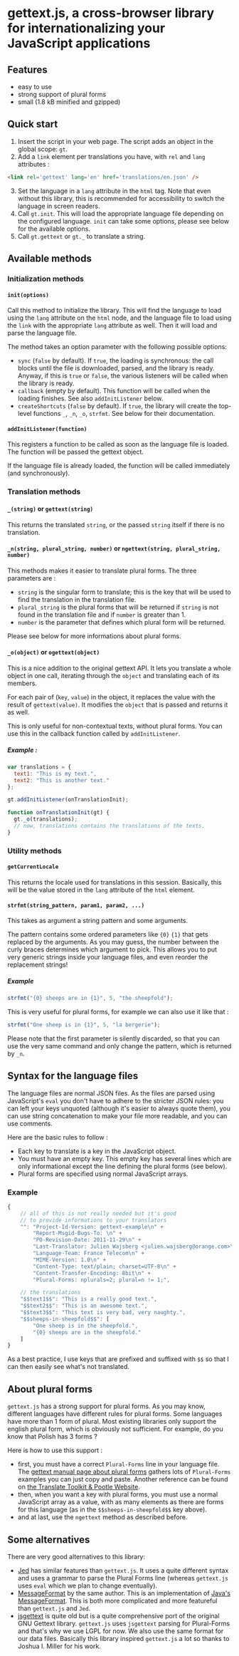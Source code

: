 gettext.js, a cross-browser library for internationalizing your JavaScript applications
=====
Features
-----
* easy to use
* strong support of plural forms
* small (1.8 kB minified and gzipped)

Quick start
-----
1. Insert the script in your web page. The script adds an object in the
global scope: `gt`.
2. Add a `link` element per translations you have, with `rel` and `lang` attributes :
```html
<link rel='gettext' lang='en' href='translations/en.json' />
```
3. Set the language in a `lang` attribute in the `html` tag. Note that even
without this library, this is recommended for accessibility to switch
the language in screen readers.
4. Call `gt.init`. This will load the appropriate language file depending
on the configured language. `init` can take some options, please see
below for the available options.
5. Call `gt.gettext` or `gt._` to translate a string.

Available methods
-----
### Initialization methods
#### `init(options)`
Call this method to initialize the library. This will find the
language to load using the `lang` attribute on the `html` node,
and the language file to load using the `link` with the appropriate
`lang` attribute as well. Then it will load and parse the language file.

The method takes an option parameter with the following possible options:
* `sync` (`false` by default). If `true`, the loading is
synchronous: the call blocks until the file is downloaded, parsed,
and the library is ready. Anyway, if this is `true` or `false`, the various
listeners will be called when the library is ready. 
* `callback` (empty by default). This function will be called when
the loading finishes. See also `addInitListener` below.
* `createShortcuts` (`false` by default). If `true`, the library will
create the top-level functions `_`, `_n`, `_o`, `strfmt`. See below for
their documentation.

#### `addInitListener(function)`
This registers a function to be called as soon as the language file is
loaded. The function will be passed the gettext object.

If the language file is already loaded, the function will be called
immediately (and synchronously).

### Translation methods
#### `_(string)` or `gettext(string)`
This returns the translated `string`, or the passed `string` itself if there
is no translation.

#### `_n(string, plural_string, number)` or `ngettext(string, plural_string, number)`
This methods makes it easier to translate plural forms. The three parameters
are :
* `string` is the singular form to translate; this is the key that will be used to
find the translation in the translation file.
* `plural_string` is the plural forms that will be returned if `string`
is not found in the translation file and if `number` is greater than 1.
* `number` is the parameter that defines which plural form will be returned.

Please see below for more informations about plural forms.

#### `_o(object)` or `ogettext(object)`
This is a nice addition to the original gettext API. It lets you
translate a whole object in one call, iterating through the `object` and
translating each of its members.

For each pair of (`key`, `value`) in the object, it replaces the value
with the result of `gettext(value)`. It modifies the `object` that is
passed and returns it as well.

This is only useful for non-contextual texts, without plural forms. You
can use this in the callback function called by `addInitListener`.

##### Example :
```Javascript
var translations = {
  text1: "This is my text.",
  text2: "This is another text."
};

gt.addInitListener(onTranslationInit);

function onTranslationInit(gt) {
  gt._o(translations);
  // now, translations contains the translations of the texts.
}
```

### Utility methods
#### `getCurrentLocale`
This returns the locale used for translations in this session. Basically,
this will be the value stored in the `lang` attribute of the `html`
element.

#### `strfmt(string_pattern, param1, param2, ...)`
This takes as argument a string pattern and some arguments.

The pattern contains some ordered parameters like `{0}` `{1}` that gets
replaced by the arguments. As you may guess, the number between the
curly braces determines which argument to pick. This allows you
to put very generic strings inside your language files, and even
reorder the replacement strings!

##### Example
```javascript
strfmt("{0} sheeps are in {1}", 5, "the sheepfold");
```
This is very useful for plural forms, for example we can
also use it like that :

```javascript
strfmt("One sheep is in {1}", 5, "la bergerie");
```
Please note that the first parameter is silently discarded, so
that you can use the very same command and only change the
pattern, which is returned by `_n`.

Syntax for the language files
-----
The language files are normal JSON files. As the files are parsed using
JavaScript's `eval` you don't have to adhere to the stricter JSON rules:
you can left your keys unquoted (although it's easier to
always quote them), you can use string concatenation to
make your file more readable, and you can use comments.

Here are the basic rules to follow :
* Each key to translate is a key in the JavaScript object.
* You must have an empty key. This empty key has several lines which are
only informational except the line defining the plural forms (see below).
* Plural forms are specified using normal JavaScript arrays.

### Example
```javascript
{
    // all of this is not really needed but it's good
    // to provide informations to your translators
    "": "Project-Id-Version: gettext-example\n" +
        "Report-Msgid-Bugs-To: \n" +
        "PO-Revision-Date: 2011-11-29\n" +
        "Last-Translator: Julien Wajsberg <julien.wajsberg@orange.com>\n" +
        "Language-Team: France Telecom\n" +
        "MIME-Version: 1.0\n" +
        "Content-Type: text/plain; charset=UTF-8\n" +
        "Content-Transfer-Encoding: 8bit\n" +
        "Plural-Forms: nplurals=2; plural=n != 1;",

    // the translations
    "$$text1$$": "This is a really good text.",
    "$$text2$$": "This is an awesome text.",
    "$$text3$$": "This text is very bad, very naughty.",
    "$$sheeps-in-sheepfold$$": [
		"One sheep is in the sheepfold.",
		"{0} sheeps are in the sheepfold."
	]
}
```

As a best practice, I use keys that are prefixed and suffixed with `$$` so
that I can then easily see what's not translated.


About plural forms
----
`gettext.js` has a strong support for plural forms. As you may know,
different languages have different rules for plural forms. Some
languages have more than 1 form of plural. Most existing libraries
only support the english plural form, which is obviously not sufficient.
For example, do you know that Polish has 3 forms ?

Here is how to use this support :
* first, you must have a correct `Plural-Forms` line in your language
file. The [gettext manual page about plural forms](http://www.gnu.org/software/gettext/manual/html_node/Plural-forms.html)
gathers lots of `Plural-Forms` examples you can just copy and paste. Another
reference can be found on [the Translate Toolkit & Pootle Website](http://translate.sourceforge.net/wiki/l10n/pluralforms).
* then, when you want a key with plural forms, you must use a normal
JavaScript array as a value, with as many elements as there are forms
for this language (as in the `$$sheeps-in-sheepfold$$` key above).
* and at last, use the `ngettext` method as described before.

Some alternatives
----
There are very good alternatives to this library:
* [Jed](http://slexaxton.github.com/Jed/) has similar features than
`gettext.js`. It uses a quite different syntax and uses a grammar to parse
the Plural Forms line (whereas `gettext.js` uses `eval` which we plan
to change eventually).
* [MessageFormat](https://github.com/SlexAxton/messageformat.js) by the same author.
This is an implementation of [Java's MessageFormat](http://docs.oracle.com/javase/6/docs/api/java/text/MessageFormat.html).
This is both more complicated and more featureful than `gettext.js` and `Jed`.
* [jsgettext](https://github.com/fwg/jsgettext) is quite old but is a quite
comprehensive port of the original GNU Gettext library. `gettext.js` uses
`jsgettext` parsing for Plural-Forms and that's why we use LGPL for now.
We also use the same format for our data files. Basically this library
inspired `gettext.js` a lot so thanks to Joshua I. Miller for his work.
